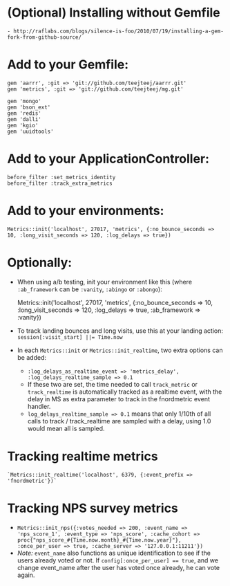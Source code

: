 # (Optional) Installing without Gemfile
	- http://raflabs.com/blogs/silence-is-foo/2010/07/19/installing-a-gem-fork-from-github-source/

# Add to your Gemfile:

	gem 'aarrr', :git => 'git://github.com/teejteej/aarrr.git'
	gem 'metrics', :git => 'git://github.com/teejteej/mg.git'

	gem 'mongo'
	gem 'bson_ext'
	gem 'redis'
	gem 'dalli'
	gem 'kgio'
	gem 'uuidtools'

# Add to your ApplicationController:

	before_filter :set_metrics_identity
	before_filter :track_extra_metrics

# Add to your environments:

	Metrics::init('localhost', 27017, 'metrics', {:no_bounce_seconds => 10, :long_visit_seconds => 120, :log_delays => true})

# Optionally:

- When using a/b testing, init your environment like this (where `:ab_framework` can be `:vanity`, `:abingo` or `:abongo`):

	Metrics::init('localhost', 27017, 'metrics', {:no_bounce_seconds => 10, :long_visit_seconds => 120, :log_delays => true, :ab_framework => :vanity})

- To track landing bounces and long visits, use this at your landing action: `session[:visit_start] ||= Time.now`

- In each `Metrics::init` or `Metrics::init_realtime`, two extra options can be added:
	- `:log_delays_as_realtime_event => 'metrics_delay', :log_delays_realtime_sample => 0.1`
	- If these two are set, the time needed to call `track_metric` or `track_realtime` is automatically tracked as a realtime event, with the delay in MS as extra parameter to track in the fnordmetric event handler.
	- `log_delays_realtime_sample => 0.1` means that only 1/10th of all calls to track / track_realtime are sampled with a delay, using 1.0 would mean all is sampled.

# Tracking realtime metrics

	`Metrics::init_realtime('localhost', 6379, {:event_prefix => 'fnordmetric'})`

# Tracking NPS survey metrics

- `Metrics::init_nps({:votes_needed => 200, :event_name => 'nps_score_1', :event_type => 'nps_score', :cache_cohort => proc{"nps_score_#{Time.now.month}_#{Time.now.year}"}, :once_per_user => true, :cache_server => '127.0.0.1:11211'})`
- _Note:_ `event_name` also functions as unique identification to see if the users already voted or not. If `config[:once_per_user] == true`, and we change event_name after the user has voted once already, he can vote again.
